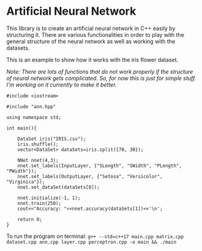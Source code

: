 # Artificial Neural Network

This library is to create an artificial neural network in C++ easily by structuring it. There are various functionalities in order to play with the general structure of the neural network as well as working with the datasets.

This is an example to show how it works with the iris flower dataset.

_Note: There are lots of functions that do not work properly if the structure of neural network gets complicated. So, for now this is just for simple stuff. I'm working on it currently to make it better._

```
#include <iostream>

#include "ann.hpp"

using namespace std;

int main(){

    DataSet iris("IRIS.csv");
    iris.shuffle();
    vector<DataSet> dataSets=iris.split({70, 30});

    NNet nnet(4,3);
    nnet.set_labels(InputLayer, {"SLength", "SWidth", "PLength", "PWidth"});
    nnet.set_labels(OutputLayer, {"Setosa", "Versicolor", "Virginica"});
    nnet.set_dataSet(dataSets[0]);

    nnet.initialize(-1, 1);
    nnet.train(250);
    cout<<"Accuracy: "<<nnet.accuracy(dataSets[1])<<'\n';

    return 0;
}
```

To run the program on terminal: `g++ --std=c++17 main.cpp matrix.cpp dataset.cpp ann.cpp layer.cpp perceptron.cpp -o main && ./main`
